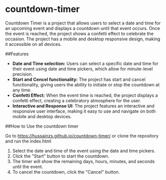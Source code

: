 # countdown-timer

Countdown Timer is a project that allows users to select a date and time for an upcoming event and displays a countdown until that event occurs. Once the event is reached, the project shows a confetti effect to celebrate the occasion. The project has a mobile and desktop responsive design, making it accessible on all devices. 

##Features

- **Date and Time selection:** Users can select a specific date and time for their event using date and time pickers, which allow for minute-level precision.
- **Start and Cencel functionality:** The project has start and cancel functionality, giving users the ability to initiate or stop the countdown at any time.
- **Confetti Effect:** When the event time is reached, the project displays a confetti effect, creating a celebratory atmosphere for the user.
- **Interactive and Response UI:** The project features an interactive and responsive user interface, making it easy to use and navigate on both mobile and desktop devices.

##How to Use the countdown timer

Go to https://hussainzs.github.io/countdown-timer/ or clone the repository and run the index.html

1. Select the date and time of the event using the date and time pickers.
2. Click the "Start" button to start the countdown.
3. The timer will show the remaining days, hours, minutes, and seconds until the event.
4. To cancel the countdown, click the "Cancel" button.
